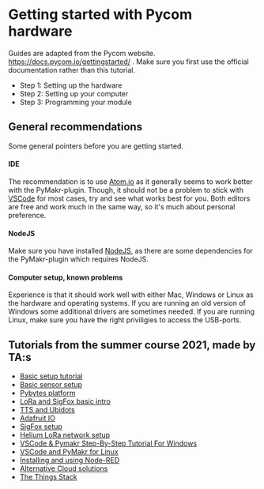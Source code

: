 # Getting started with Pycom hardware

Guides are adapted from the Pycom website. https://docs.pycom.io/gettingstarted/ . Make sure you first use the official documentation rather than this tutorial.

- Step 1: Setting up the hardware
- Step 2: Setting up your computer
- Step 3: Programming your module

## General recommendations

Some general pointers before you are getting started.

#### IDE

The recommendation is to use [Atom.io](https://atom.io/) as it generally seems to work better with the PyMakr-plugin. Though, it should not be a problem to stick with [VSCode](https://code.visualstudio.com/) for most cases, try and see what works best for you. Both editors are free and work much in the same way, so it's much about personal preference.

#### NodeJS

Make sure you have installed [NodeJS](https://nodejs.org/en/), as there are some dependencies for the PyMakr-plugin which requires NodeJS.

#### Computer setup, known problems

Experience is that it should work well with either Mac, Windows or Linux as the hardware and operating systems. If you are running an old version of Windows some additional drivers are sometimes needed. If you are running Linux, make sure you have the right priviligies to access the USB-ports.


## Tutorials from the summer course 2021, made by TA:s


- [Basic setup tutorial](https://hackmd.io/hMq4hSCJRIiwoeD2YKeILQ)
- [Basic sensor setup](https://hackmd.io/S-2kPmXSRIGPSJAvmSwnfw)
- [Pybytes platform](https://hackmd.io/37dTh-CiT4CtIMJQQoDKDw)
- [LoRa and SigFox basic intro](https://hackmd.io/VzC0xWY5SLWNmKY20FgWNw)
- [TTS and Ubidots](https://hackmd.io/Q8xTeuV6RMSrWyczWFQs6A)
- [Adafruit IO](https://hackmd.io/oU8g_fRfS-eQts5gHQrTGw)
- [SigFox setup](https://hackmd.io/iItkcV_XTgCdjRooqlUyOg)
- [Helium LoRa network setup](https://hackmd.io/ikBVVe3zQymcUxo6rbIdlQ)
- [VSCode & Pymakr Step-By-Step Tutorial For Windows](https://hackmd.io/a1Nq_9kqR0CZBrYL1xNJDg?view)
- [VSCode and PyMakr for Linux](https://hackmd.io/mQe____sS9qdOW0mPa80PA)
- [Installing and using Node-RED](https://hackmd.io/iCDjlnhgTNecqlGERUmq2Q)
- [Alternative Cloud solutions](https://hackmd.io/wC4Yqd0LRhyhsVBFaC_jaQ)
- [The Things Stack](https://hackmd.io/5RbTAtCxTPu-hRi3k4p3dQ)

